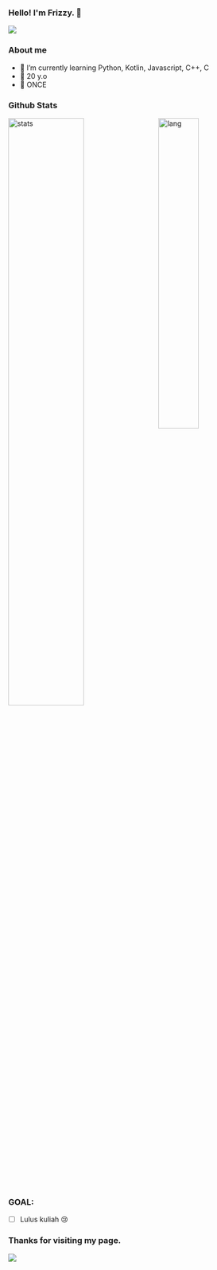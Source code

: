 ### Hello! I'm Frizzy. 👋

<img src="https://i.ibb.co/WtKbmc4/ezgif-4-98a57653e1dd.gif"/>

### About me
- 🌱 I’m currently learning Python, Kotlin, Javascript, C++, C
- 🐧 20 y.o
- 🍭 ONCE

### Github Stats
<p>
  <img width="55%" alt="stats" src="https://github-readme-stats.vercel.app/api?username=minaricious&count_private=true&show_icons=true&hide_border=true&theme=nightowl">
  <img width="40%" align="right" alt="lang" src="https://github-readme-stats.vercel.app/api/top-langs/?username=minaricious&layout=compact&hide_border=true&langs_count=5&theme=nightowl" />
</p>

### GOAL:
- [ ] Lulus kuliah :cry:

### Thanks for visiting my page.

<img src="https://i.ibb.co/YZkDKbR/ezgif-4-9d3ed2dfc10b.gif"/>
